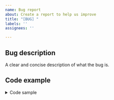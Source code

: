 ```yaml
---
name: Bug report
about: Create a report to help us improve
title: "[BUG] "
labels: ''
assignees: ''

---
```


## Bug description
A clear and concise description of what the bug is.

## Code example

<details>
<summary>Code sample</summary>

<!--
      Please create a minimal reproducible sample that shows the problem.
-->

```dart
```

</details>